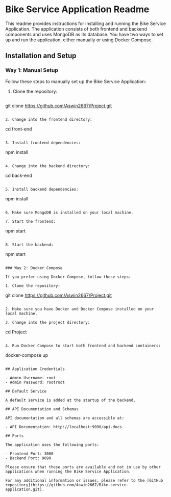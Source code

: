 # Bike Service Application Readme

This readme provides instructions for installing and running the Bike Service Application. The application consists of both frontend and backend components and uses MongoDB as its database. You have two ways to set up and run the application, either manually or using Docker Compose.

## Installation and Setup

### Way 1: Manual Setup

Follow these steps to manually set up the Bike Service Application:

1. Clone the repository:

   ```
  git clone https://github.com/Aswin2667/Project.git
   ```

2. Change into the frontend directory:

   ```
   cd front-end
   ```

3. Install frontend dependencies:

   ```
   npm install
   ```

4. Change into the backend directory:

   ```
   cd back-end
   ```

5. Install backend dependencies:

   ```
   npm install
   ```

6. Make sure MongoDB is installed on your local machine.

7. Start the frontend:

   ```
   npm start
   ```

8. Start the backend:

   ```
   npm start
   ```

### Way 2: Docker Compose

If you prefer using Docker Compose, follow these steps:

1. Clone the repository:

   ```
   git clone https://github.com/Aswin2667/Project.git
   ```

2. Make sure you have Docker and Docker Compose installed on your local machine.

3. Change into the project directory:

   ```
   cd Project
   ```

4. Run Docker Compose to start both frontend and backend containers:

   ```
   docker-compose up
   ```

## Application Credentials

- Admin Username: root
- Admin Password: rootroot

## Default Service

A default service is added at the startup of the backend.

## API Documentation and Schemas

API documentation and all schemas are accessible at:

- API Documentation: http://localhost:9090/api-docs

## Ports

The application uses the following ports:

- Frontend Port: 3000
- Backend Port: 9090

Please ensure that these ports are available and not in use by other applications when running the Bike Service Application.

For any additional information or issues, please refer to the [GitHub repository](https://github.com/Aswin2667/Bike-service-application.git).
